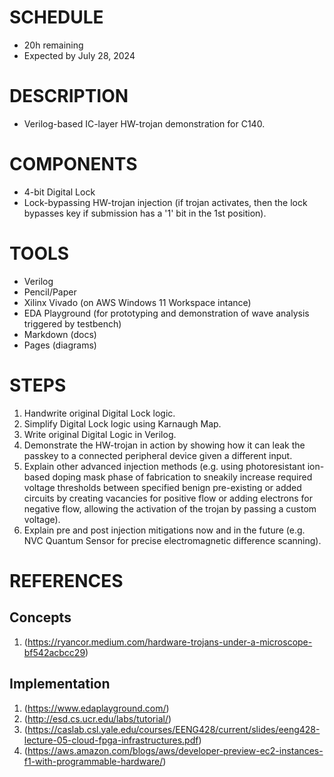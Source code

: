 # SCHEDULE 
* 20h remaining
* Expected by July 28, 2024
  
# DESCRIPTION
* Verilog-based IC-layer HW-trojan demonstration for C140.

# COMPONENTS
* 4-bit Digital Lock
* Lock-bypassing HW-trojan injection (if trojan activates, then the lock bypasses key if submission has a '1' bit in the 1st position).

# TOOLS
* Verilog
* Pencil/Paper
* Xilinx Vivado (on AWS Windows 11 Workspace intance)
* EDA Playground (for prototyping and demonstration of wave analysis triggered by testbench)
* Markdown (docs)
* Pages (diagrams)

# STEPS
1. Handwrite original Digital Lock logic. 
2. Simplify Digital Lock logic using Karnaugh Map. 
3. Write original Digital Logic in Verilog. 
4. Demonstrate the HW-trojan in action by showing how it can leak the passkey to a connected peripheral device given a different input.
5. Explain other advanced injection methods (e.g. using photoresistant ion-based doping mask phase of fabrication to sneakily increase required voltage thresholds between specified benign pre-existing or added circuits by creating vacancies for positive flow or adding electrons for negative flow, allowing the activation of the trojan by passing a custom voltage).
6. Explain pre and post injection mitigations now and in the future (e.g. NVC Quantum Sensor for precise electromagnetic difference scanning).

# REFERENCES
## Concepts
1. (https://ryancor.medium.com/hardware-trojans-under-a-microscope-bf542acbcc29)
## Implementation
1. (https://www.edaplayground.com/)
2. (http://esd.cs.ucr.edu/labs/tutorial/)
3. (https://caslab.csl.yale.edu/courses/EENG428/current/slides/eeng428-lecture-05-cloud-fpga-infrastructures.pdf)
4. (https://aws.amazon.com/blogs/aws/developer-preview-ec2-instances-f1-with-programmable-hardware/)
